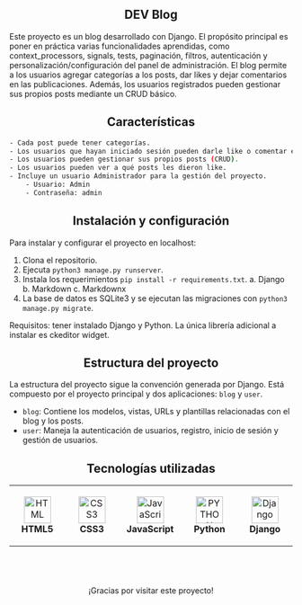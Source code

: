 ##  <div align="center">**DEV Blog**</div>

Este proyecto es un blog desarrollado con Django. El propósito principal es poner en práctica varias funcionalidades aprendidas, como context_processors, signals, tests, paginación, filtros, autenticación y personalización/configuración del panel de administración. El blog permite a los usuarios agregar categorías a los posts, dar likes y dejar comentarios en las publicaciones. Además, los usuarios registrados pueden gestionar sus propios posts mediante un CRUD básico.

## <h2 align="center"> Características</h2>
```bash
- Cada post puede tener categorías.
- Los usuarios que hayan iniciado sesión pueden darle like o comentar en el blog.
- Los usuarios pueden gestionar sus propios posts (CRUD).
- Los usuarios pueden ver a qué posts les dieron like.
- Incluye un usuario Administrador para la gestión del proyecto.
	- Usuario: Admin
	- Contraseña: admin
```

## <h2 align="center"> Instalación y configuración</h2>


Para instalar y configurar el proyecto en localhost:

1. Clona el repositorio.
2. Ejecuta `python3 manage.py runserver`.
3. Instala los requerimientos `pip install -r requirements.txt`.
   a. Django
   b. Markdown
   c. Markdownx
5. La base de datos es SQLite3 y se ejecutan las migraciones con `python3 manage.py migrate`.

Requisitos: tener instalado Django y Python. La única librería adicional a instalar es ckeditor widget.


## <h2 align="center"> Estructura del proyecto</h2>

La estructura del proyecto sigue la convención generada por Django. Está compuesto por el proyecto principal y dos aplicaciones: `blog` y `user`.

- `blog`: Contiene los modelos, vistas, URLs y plantillas relacionadas con el blog y los posts.
- `user`: Maneja la autenticación de usuarios, registro, inicio de sesión y gestión de usuarios.

## <h2 align="center">Tecnologías utilizadas</h2>
<div align="center">
<table>
  <tr>
    <td align="center" height="108" width="108">
      <img
        src="https://cdn.jsdelivr.net/gh/devicons/devicon/icons/html5/html5-plain.svg"
        width="48"
        height="48"
        alt="HTML"
      />
      <br /><strong>HTML5</strong>
    </td>
    <td align="center" height="108" width="108">
      <img
        src="https://cdn.jsdelivr.net/gh/devicons/devicon/icons/css3/css3-plain.svg"
        width="48"
        height="48"
        alt="CSS3"
      />
      <br /><strong>CSS3</strong>
    </td>
    <td align="center" height="108" width="108">
      <img
        src="https://cdn.jsdelivr.net/gh/devicons/devicon/icons/javascript/javascript-plain.svg"
        width="48"
        height="48"
        alt="JavaScript"
      />
      <br /><strong>JavaScript</strong>
    </td>
    <td align="center" height="108" width="108">
      <img
        src="https://upload.wikimedia.org/wikipedia/commons/thumb/c/c3/Python-logo-notext.svg/1024px-Python-logo-notext.svg.png"
        width="48"
        height="48"
        alt="PYTHON"
      />
      <br /><strong>Python</strong>
    </td>
    <td align="center" height="108" width="108">
      <img
        src="https://profilinator.rishav.dev/skills-assets/django-original.svg"
        width="48"
        height="48"
        alt="Django"
      />
      <br /><strong>Django</strong>
    </td>

    
    
 </tr>
</table>

  </div>





<h1></h1>
<br>
<p align="center">¡Gracias por visitar este proyecto!</p>
